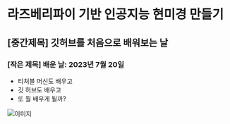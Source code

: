# 라즈베리파이 기반 인공지능 현미경 만들기

## [중간제목] 깃허브를 처음으로 배워보는 날

### [작은 제목] 배운 날: 2023년 7월 20일

* 티처블 머신도 배우고
* 깃 허브도 배우고
* 또 뭘 배우게 될까?

![이미지](https://www.dailysecu.com/news/photo/202104/123449_145665_1147.png)

